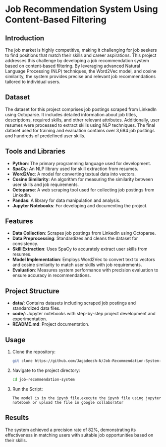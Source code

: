 # Job Recommendation System Using Content-Based Filtering

## Introduction
The job market is highly competitive, making it challenging for job seekers to find positions that match their skills and career aspirations. This project addresses this challenge by developing a job recommendation system based on content-based filtering. By leveraging advanced Natural Language Processing (NLP) techniques, the Word2Vec model, and cosine similarity, the system provides precise and relevant job recommendations tailored to individual users.

## Dataset
The dataset for this project comprises job postings scraped from LinkedIn using Octoparse. It includes detailed information about job titles, descriptions, required skills, and other relevant attributes. Additionally, user resumes were processed to extract skills using NLP techniques. The final dataset used for training and evaluation contains over 3,684 job postings and hundreds of predefined user skills.

## Tools and Libraries
- **Python**: The primary programming language used for development.
- **SpaCy**: An NLP library used for skill extraction from resumes.
- **Word2Vec**: A model for converting textual data into vectors.
- **Cosine Similarity**: An algorithm for measuring the similarity between user skills and job requirements.
- **Octoparse**: A web scraping tool used for collecting job postings from LinkedIn.
- **Pandas**: A library for data manipulation and analysis.
- **Jupyter Notebooks**: For developing and documenting the project.

## Features
- **Data Collection**: Scrapes job postings from LinkedIn using Octoparse.
- **Data Preprocessing**: Standardizes and cleans the dataset for consistency.
- **Skill Extraction**: Uses SpaCy to accurately extract user skills from resumes.
- **Model Implementation**: Employs Word2Vec to convert text to vectors and cosine similarity to match user skills with job requirements.
- **Evaluation**: Measures system performance with precision evaluation to ensure accuracy in recommendations.

## Project Structure
- **data/**: Contains datasets including scraped job postings and standardized data files.
- **code/**: Jupyter notebooks with step-by-step project development and experimentation.
- **README.md**: Project documentation.

## Usage
1. Clone the repository:
   ```bash
   git clone https://github.com/Jagadeesh-N/Job-Recommendation-System-Using-Content-Based-Filtering.git
   ```
2. Navigate to the project directory:
   ```bash
   cd job-recommendation-system
   ```
3. Run the Script:
   ```
   The model is in the ipynb file,execute the ipynb file using jupyter notebook or upload the file in google collaborator 
   ```
   
## Results
The system achieved a precision rate of 82%, demonstrating its effectiveness in matching users with suitable job opportunities based on their skills.
